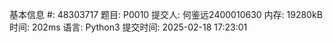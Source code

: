 基本信息
#:
48303717
题目:
P0010
提交人:
何鉴远2400010630
内存:
19280kB
时间:
202ms
语言:
Python3
提交时间:
2025-02-18 17:23:01
